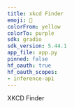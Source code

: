 ```yaml
---
title: xkcd Finder
emoji: 🦙
colorFrom: yellow
colorTo: purple
sdk: gradio
sdk_version: 5.44.1
app_file: app.py
pinned: false
hf_oauth: true
hf_oauth_scopes:
- inference-api
---
```


XKCD Finder